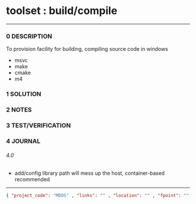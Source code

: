 # toolset : build/compile
--------------------------------
### 0 DESCRIPTION
To provision facility for building, compiling source code in windows
- msvc
- make
- cmake
- m4

### 1 SOLUTION


### 2 NOTES


### 3 TEST/VERIFICATION


### 4 JOURNAL

###### 4.0 

- add/config library path will mess up the host, container-based recommended

--------------------------------
```json
{ "project_code": "MDOS" , "links": "" , "location": "" , "fpoint": "" }
```
